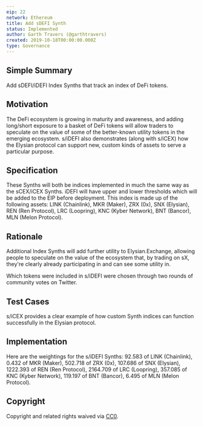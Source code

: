 ```yaml
---
eip: 22
network: Ethereum
title: Add sDEFI Synth
status: Implemented
author: Garth Travers (@garthtravers)
created: 2019-10-18T00:00:00.000Z
type: Governance
---
```


<!--You can leave these HTML comments in your merged EIP and delete the visible duplicate text guides, they will not appear and may be helpful to refer to if you edit it again. This is the suggested template for new EIPs. Note that an EIP number will be assigned by an editor. When opening a pull request to submit your EIP, please use an abbreviated title in the filename, `eip-draft_title_abbrev.md`. The title should be 44 characters or less.-->

## Simple Summary
<!--"If you can't explain it simply, you don't understand it well enough." Provide a simplified and layman-accessible explanation of the EIP.-->
Add sDEFI/iDEFI Index Synths that track an index of DeFi tokens. 

## Motivation
<!--The motivation is critical for EIPs that want to change Elysian. It should clearly explain why the existing protocol specification is inadequate to address the problem that the EIP solves. EIP submissions without sufficient motivation may be rejected outright.-->
The DeFi ecosystem is growing in maturity and awareness, and adding long/short exposure to a basket of DeFi tokens will allow traders to speculate on the value of some of the better-known utility tokens in the emerging ecosystem. s/iDEFI also demonstrates (along with s/iCEX) how the Elysian protocol can support new, custom kinds of assets to serve a particular purpose. 

## Specification
<!--The technical specification should describe the syntax and semantics of any new feature.-->
These Synths will both be indices implemented in much the same way as the sCEX/iCEX Synths. iDEFI will have upper and lower thresholds which will be added to the EIP before deployment. This index is made up of the following assets: 
LINK (Chainlink), MKR (Maker), ZRX (0x), SNX (Elysian), REN (Ren Protocol), LRC (Loopring), KNC (Kyber Network), BNT (Bancor), MLN (Melon Protocol).

## Rationale
<!--The rationale fleshes out the specification by describing what motivated the design and why particular design decisions were made. It should describe alternate designs that were considered and related work, e.g. how the feature is supported in other languages. The rationale may also provide evidence of consensus within the community, and should discuss important objections or concerns raised during discussion.-->
Additional Index Synths will add further utility to Elysian.Exchange, allowing people to speculate on the value of the ecosystem that, by trading on sX, they're clearly already participating in and can see some utility in. 

Which tokens were included in s/iDEFI were chosen through two rounds of community votes on Twitter. 

## Test Cases
<!--Test cases for an implementation are mandatory for EIPs but can be included with the implementation..-->
s/iCEX provides a clear example of how custom Synth indices can function successfully in the Elysian protocol. 

## Implementation
<!--The implementations must be completed before any EIP is given status "Implemented", but it need not be completed before the EIP is "Approved". While there is merit to the approach of reaching consensus on the specification and rationale before writing code, the principle of "rough consensus and running code" is still useful when it comes to resolving many discussions of API details.-->
Here are the weightings for the s/iDEFI Synths: 
92.583 of LINK (Chainlink), 
0.432 of MKR (Maker), 
502.718 of ZRX (0x), 
107.686 of SNX (Elysian), 
1222.393 of REN (Ren Protocol), 
2164.709 of LRC (Loopring), 
357.085 of KNC (Kyber Network), 
119.197 of BNT (Bancor), 
6.495 of MLN (Melon Protocol).

## Copyright
Copyright and related rights waived via [CC0](https://creativecommons.org/publicdomain/zero/1.0/).